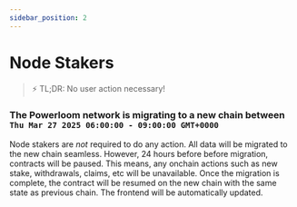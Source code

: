 ```yaml
---
sidebar_position: 2
---
```


# Node Stakers

> ⚡️ TL;DR: No user action necessary! 

### The Powerloom network is migrating to a new chain between `Thu Mar 27 2025 06:00:00 - 09:00:00 GMT+0000`


Node stakers are *not* required to do any action. All data will be migrated to the new chain seamless. However, 24 hours before before migration, contracts will be paused. This means, any onchain actions such as new stake, withdrawals, claims, etc will be unavailable. Once the migration is complete, the contract will be resumed on the new chain with the same state as previous chain. The frontend will be automatically updated.